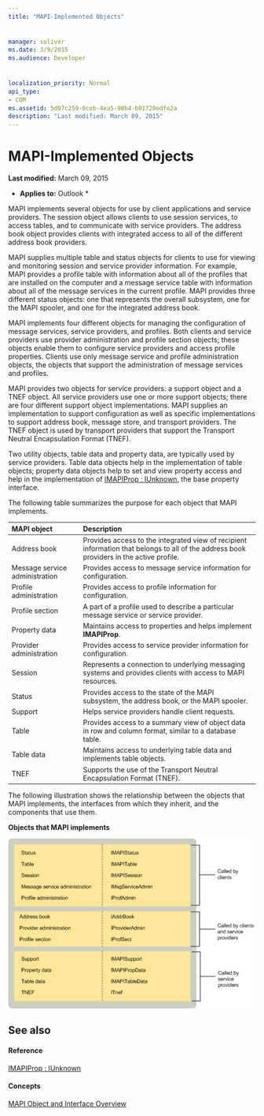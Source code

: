 ```yaml
---
title: "MAPI-Implemented Objects"
 
 
manager: soliver
ms.date: 3/9/2015
ms.audience: Developer
 
 
localization_priority: Normal
api_type:
- COM
ms.assetid: 5d07c259-0ceb-4ea5-98b4-b01720edfe2a
description: "Last modified: March 09, 2015"
---
```


# MAPI-Implemented Objects

 **Last modified:** March 09, 2015 
  
 * **Applies to:** Outlook * 
  
MAPI implements several objects for use by client applications and service providers. The session object allows clients to use session services, to access tables, and to communicate with service providers. The address book object provides clients with integrated access to all of the different address book providers. 
  
MAPI supplies multiple table and status objects for clients to use for viewing and monitoring session and service provider information. For example, MAPI provides a profile table with information about all of the profiles that are installed on the computer and a message service table with information about all of the message services in the current profile. MAPI provides three different status objects: one that represents the overall subsystem, one for the MAPI spooler, and one for the integrated address book. 
  
MAPI implements four different objects for managing the configuration of message services, service providers, and profiles. Both clients and service providers use provider administration and profile section objects; these objects enable them to configure service providers and access profile properties. Clients use only message service and profile administration objects, the objects that support the administration of message services and profiles. 
  
MAPI provides two objects for service providers: a support object and a TNEF object. All service providers use one or more support objects; there are four different support object implementations. MAPI supplies an implementation to support configuration as well as specific implementations to support address book, message store, and transport providers. The TNEF object is used by transport providers that support the Transport Neutral Encapsulation Format (TNEF).
  
Two utility objects, table data and property data, are typically used by service providers. Table data objects help in the implementation of table objects; property data objects help to set and view property access and help in the implementation of [IMAPIProp : IUnknown](imapipropiunknown.md), the base property interface. 
  
The following table summarizes the purpose for each object that MAPI implements.
  
|**MAPI object**|**Description**|
|:-----|:-----|
|Address book  <br/> |Provides access to the integrated view of recipient information that belongs to all of the address book providers in the active profile.  <br/> |
|Message service administration  <br/> |Provides access to message service information for configuration.  <br/> |
|Profile administration  <br/> |Provides access to profile information for configuration.  <br/> |
|Profile section  <br/> |A part of a profile used to describe a particular message service or service provider.  <br/> |
|Property data  <br/> |Maintains access to properties and helps implement **IMAPIProp**.  <br/> |
|Provider administration  <br/> |Provides access to service provider information for configuration.  <br/> |
|Session  <br/> |Represents a connection to underlying messaging systems and provides clients with access to MAPI resources.  <br/> |
|Status  <br/> |Provides access to the state of the MAPI subsystem, the address book, or the MAPI spooler.  <br/> |
|Support  <br/> |Helps service providers handle client requests.  <br/> |
|Table  <br/> |Provides access to a summary view of object data in row and column format, similar to a database table.  <br/> |
|Table data  <br/> |Maintains access to underlying table data and implements table objects.  <br/> |
|TNEF  <br/> |Supports the use of the Transport Neutral Encapsulation Format (TNEF).  <br/> |
   
The following illustration shows the relationship between the objects that MAPI implements, the interfaces from which they inherit, and the components that use them. 
  
 **Objects that MAPI implements**
  
![Objects that MAPI implements](media/amapi_68.gif)
  
## See also

#### Reference

[IMAPIProp : IUnknown](imapipropiunknown.md)
#### Concepts

[MAPI Object and Interface Overview](mapi-object-and-interface-overview.md)

